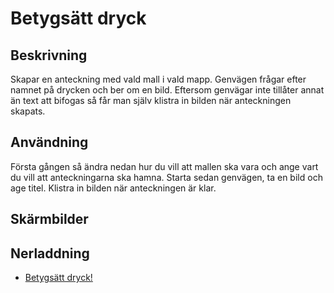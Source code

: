 # Betygsätt dryck

## Beskrivning

Skapar en anteckning med vald mall i vald mapp. Genvägen frågar efter namnet på drycken och ber om en bild. Eftersom genvägar inte tillåter annat än text att bifogas så får man själv klistra in bilden när anteckningen skapats.

## Användning

Första gången så ändra nedan hur du vill att mallen ska vara och ange vart du vill att anteckningarna ska hamna. Starta sedan genvägen, ta en bild och age titel. Klistra in bilden när anteckningen är klar.

## Skärmbilder

## Nerladdning

- [Betygsätt dryck!](https://www.icloud.com/shortcuts/3cc3da5a747a4ec4b65c0eaad22e4976)
